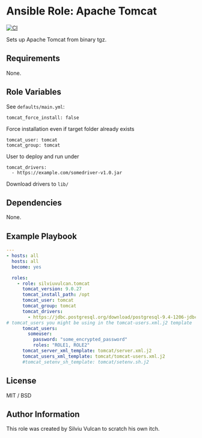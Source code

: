 # Ansible Role: Apache Tomcat

[![CI](https://github.com/silviuvulcan/ansible-role-tomcat/workflows/CI/badge.svg?event=push)](https://github.com/silviuvulcan/ansible-role-tomcat/actions?query=workflow%3ACI)

Sets up Apache Tomcat from binary tgz.

## Requirements

None.

## Role Variables

See `defaults/main.yml`:

    tomcat_force_install: false

Force installation even if target folder already exists

    tomcat_user: tomcat
    tomcat_group: tomcat

User to deploy and run under

    tomcat_drivers: 
      - https://example.com/somedriver-v1.0.jar

Download drivers to `lib/`

## Dependencies

None.

## Example Playbook

```yaml
---
- hosts: all
  hosts: all
  become: yes

  roles:
    - role: silviuvulcan.tomcat
      tomcat_version: 9.0.27
      tomcat_install_path: /opt
      tomcat_user: tomcat
      tomcat_group: tomcat
      tomcat_drivers:
        - https://jdbc.postgresql.org/download/postgresql-9.4-1206-jdbc4.jar
# tomcat_users you might be using in the tomcat-users.xml.j2 template
      tomcat_users:
        someuser:
          password: "some_encrypted_password"
          roles: "ROLE1, ROLE2"
      tomcat_server_xml_template: tomcat/server.xml.j2
      tomcat_users_xml_template: tomcat/tomcat-users.xml.j2
      #tomcat_setenv_sh_template: tomcat/setenv.sh.j2
```

## License

MIT / BSD

## Author Information

This role was created by Silviu Vulcan to scratch his own itch.
